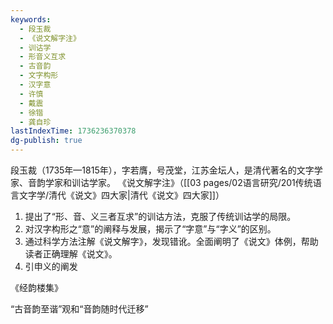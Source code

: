 ```yaml
---
keywords:
  - 段玉裁
  - 《说文解字注》
  - 训诂学
  - 形音义互求
  - 古音韵
  - 文字构形
  - 汉字意
  - 许慎
  - 戴震
  - 徐锴
  - 龚自珍
lastIndexTime: 1736236370378
dg-publish: true
---
```

段玉裁（1735年—1815年），字若膺，号茂堂，江苏金坛人，是清代著名的文字学家、音韵学家和训诂学家。
《说文解字注》（[[03 pages/02语言研究/201传统语言文字学/清代《说文》四大家\|清代《说文》四大家]]）
1. 提出了“形、音、义三者互求”的训诂方法，克服了传统训诂学的局限。
2. 对汉字构形之“意”的阐释与发展，揭示了“字意”与“字义”的区别。
3. 通过科学方法注解《说文解字》，发现错讹。全面阐明了《说文》体例，帮助读者正确理解《说文》。
4. 引申义的阐发

《经韵楼集》

 “古音韵至谐”观和“音韵随时代迁移”